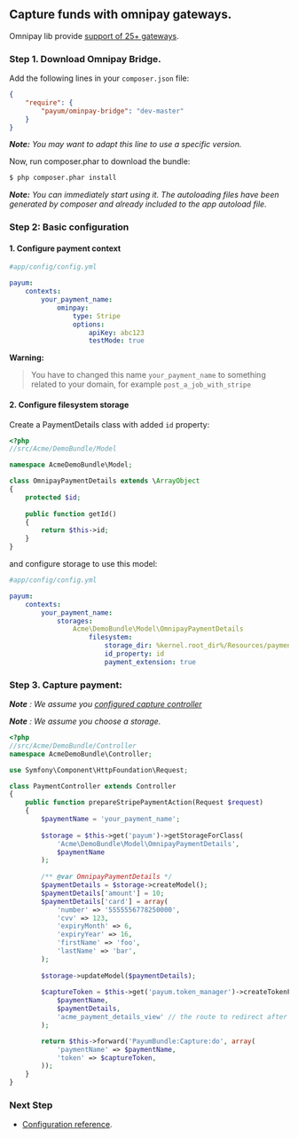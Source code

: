 ## Capture funds with omnipay gateways.

Omnipay lib provide [support of 25+ gateways](https://github.com/adrianmacneil/omnipay#payment-gateways). 

### Step 1. Download Omnipay Bridge.

Add the following lines in your `composer.json` file:

```json
{
    "require": {
        "payum/ominpay-bridge": "dev-master"
    }
}
```

_**Note:** You may want to adapt this line to use a specific version._

Now, run composer.phar to download the bundle:

```bash
$ php composer.phar install
```

_**Note:** You can immediately start using it. The autoloading files have been generated by composer and already included to the app autoload file._

### Step 2: Basic configuration

#### 1. Configure payment context

```yaml
#app/config/config.yml

payum:
    contexts:
        your_payment_name:
            ominpay:
                type: Stripe
                options:
                    apiKey: abc123
                    testMode: true
```

**Warning:**

> You have to changed this name `your_payment_name` to something related to your domain, for example `post_a_job_with_stripe`
 
#### 2. Configure filesystem storage

Create a PaymentDetails class with added `id` property:

```php
<?php
//src/Acme/DemoBundle/Model

namespace AcmeDemoBundle\Model;

class OmnipayPaymentDetails extends \ArrayObject
{
    protected $id;
    
    public function getId()
    {
        return $this->id;
    }
}
```

and configure storage to use this model:

```yaml
#app/config/config.yml

payum:
    contexts:
        your_payment_name:
            storages:
                Acme\DemoBundle\Model\OmnipayPaymentDetails
                    filesystem:
                        storage_dir: %kernel.root_dir%/Resources/payments
                        id_property: id
                        payment_extension: true
```

### Step 3. Capture payment:

_**Note** : We assume you [configured capture controller](basic_setup.md#step-3-configure-capture-controller-optional)_

_**Note** : We assume you choose a storage._

```php
<?php
//src/Acme/DemoBundle/Controller
namespace AcmeDemoBundle\Controller;

use Symfony\Component\HttpFoundation\Request;

class PaymentController extends Controller 
{
    public function prepareStripePaymentAction(Request $request)
    {        
        $paymentName = 'your_payment_name';
                
        $storage = $this->get('payum')->getStorageForClass(
            'Acme\DemoBundle\Model\OmnipayPaymentDetails',
            $paymentName
        );
    
        /** @var OmnipayPaymentDetails */
        $paymentDetails = $storage->createModel();
        $paymentDetails['amount'] = 10;
        $paymentDetails['card'] = array(
            'number' => '5555556778250000',
            'cvv' => 123,
            'expiryMonth' => 6,
            'expiryYear' => 16,
            'firstName' => 'foo',
            'lastName' => 'bar',
        );
        
        $storage->updateModel($paymentDetails);
        
        $captureToken = $this->get('payum.token_manager')->createTokenForCaptureRoute(
            $paymentName,
            $paymentDetails,
            'acme_payment_details_view' // the route to redirect after capture;
        );

        return $this->forward('PayumBundle:Capture:do', array(
            'paymentName' => $paymentName,
            'token' => $captureToken,
        ));
    }
}
```

### Next Step

* [Configuration reference](configuration_reference.md).